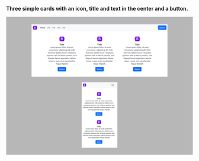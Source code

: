 **Three simple cards with an icon, title and text in the center and a button.**

<img src="screenshot.png" alt="webkit-pro" style="width: 800px;">
